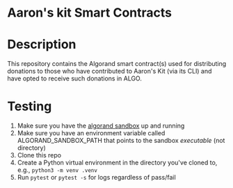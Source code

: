 # Aaron's kit Smart Contracts

# Description
This repository contains the Algorand smart contract(s) used for distributing donations to those who have contributed to Aaron's Kit (via its CLI) and have opted to receive such donations in ALGO.

# Testing
1. Make sure you have the [algorand sandbox](https://github.com/algorand/sandbox) up and running
1. Make sure you have an environment variable called ALGORAND_SANDBOX_PATH that points to the sandbox _executable_ (not directory)
1. Clone this repo
1. Create a Python virtual environment in the directory you've cloned to, e.g., `python3 -m venv .venv`
1. Run `pytest` or `pytest -s` for logs regardless of pass/fail
